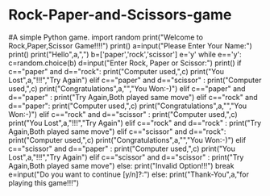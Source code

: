 # Rock-Paper-and-Scissors-game
#A simple Python game.
import random
print("Welcome to Rock,Paper,Scissor Game!!!!")
print()
a=input("Please Enter Your Name:")
print()
print("Hello",a,",")
b=['paper','rock','scissor']
e='y'
while e=='y':
c=random.choice(b)
d=input("Enter Rock, Paper or Scissor:")
print()
if c=="paper" and d=="rock":
print("Computer used,",c)
print("You Lost",a,"!!!","Try Again")
elif c=="paper" and d=="scissor" :
print("Computer used,",c)
print("Congratulations",a,"","You Won:-)")
elif c=="paper" and d=="paper" :
print("Try Again,Both played same move")
elif c=="rock" and d=="paper":
print("Computer used,",c)
print("Congratulations",a,"","You Won:-)")
elif c=="rock" and d=="scissor" :
print("Computer used,",c)
print("You Lost",a,"!!!","Try Again")
elif c=="rock" and d=="rock" :
print("Try Again,Both played same move")
elif c=="scissor" and d=="rock":
print("Computer used,",c)
print("Congratulations",a,"","You Won:-)")
elif c=="scissor" and d=="paper" :
print("Computer used,",c)
print("You Lost",a,"!!!","Try Again")
elif c=="scissor" and d=="scissor" :
print("Try Again,Both played same move")
else:
print("Invalid Option!!!")
break
e=input("Do you want to continue [y/n]?:")
else:
print("Thank-You",a,"for playing this game!!!")
